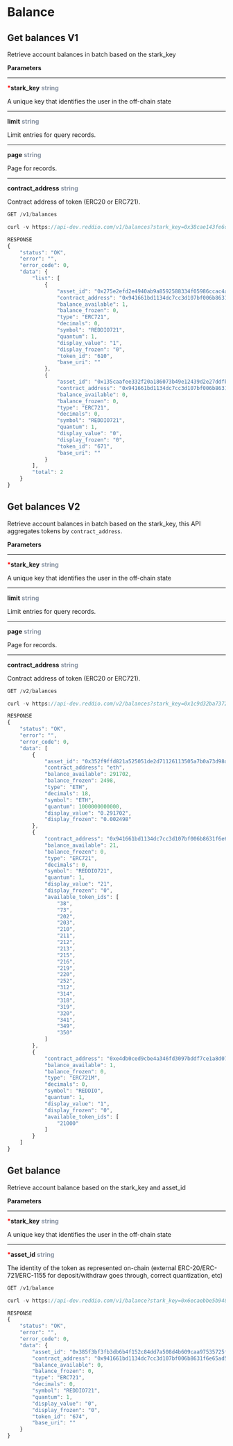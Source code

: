 # Balance

## Get balances V1

Retrieve account balances in batch based on the stark_key

**Parameters**

---

<strong style='color:red'>*</strong>**stark_key** <strong style='color:#8792a2'>string</strong>

A unique key that identifies the user in the off-chain state

---

**limit** <strong style='color:#8792a2'>string</strong>

Limit entries for query records.

---

**page** <strong style='color:#8792a2'>string</strong>

Page for records.

---

**contract_address** <strong style='color:#8792a2'>string</strong>

Contract address of token (ERC20 or ERC721).

```jsx
GET /v1/balances
```

```jsx
curl -v https://api-dev.reddio.com/v1/balances?stark_key=0x38cae143fe6d2b8bdb7051f211744017d98f7e6a67e45a5dfc08759c119cf3c  -H 'content-type: application/json'
```

```jsx
RESPONSE
{
	"status": "OK",
	"error": "",
	"error_code": 0,
	"data": {
		"list": [
			{
				"asset_id": "0x275e2efd2e4940ab9a8592588334f05986ccac4a3f70108f0515c06ca94246",
				"contract_address": "0x941661bd1134dc7cc3d107bf006b8631f6e65ad5",
				"balance_available": 1,
				"balance_frozen": 0,
				"type": "ERC721",
				"decimals": 0,
				"symbol": "REDDIO721",
				"quantum": 1,
				"display_value": "1",
				"display_frozen": "0",
				"token_id": "610",
				"base_uri": ""
			},
			{
				"asset_id": "0x135caafee332f20a186073b49e12439d2e27ddfb2150d58110b1fd839c6cf78",
				"contract_address": "0x941661bd1134dc7cc3d107bf006b8631f6e65ad5",
				"balance_available": 0,
				"balance_frozen": 0,
				"type": "ERC721",
				"decimals": 0,
				"symbol": "REDDIO721",
				"quantum": 1,
				"display_value": "0",
				"display_frozen": "0",
				"token_id": "671",
				"base_uri": ""
			}
		],
		"total": 2
	}
}
```

## Get balances V2

Retrieve account balances in batch based on the stark_key, this API aggregates tokens by `contract_address`.

**Parameters**

---

<strong style='color:red'>*</strong>**stark_key** <strong style='color:#8792a2'>string</strong>

A unique key that identifies the user in the off-chain state

---

**limit** <strong style='color:#8792a2'>string</strong>

Limit entries for query records.

---

**page** <strong style='color:#8792a2'>string</strong>

Page for records.

---

**contract_address** <strong style='color:#8792a2'>string</strong>

Contract address of token (ERC20 or ERC721).

```jsx
GET /v2/balances
```

```jsx
curl -v https://api-dev.reddio.com/v2/balances?stark_key=0x1c9d32ba737263bbdc274c474488179ce4bc09173339b7f4f495caf0040337c  -H 'content-type: application/json'
```

```jsx
RESPONSE
{
	"status": "OK",
	"error": "",
	"error_code": 0,
	"data": [
		{
			"asset_id": "0x352f9ffd821a525051de2d71126113505a7b0a73d98dbc0ac0ff343cfbdef5e",
			"contract_address": "eth",
			"balance_available": 291702,
			"balance_frozen": 2498,
			"type": "ETH",
			"decimals": 18,
			"symbol": "ETH",
			"quantum": 1000000000000,
			"display_value": "0.291702",
			"display_frozen": "0.002498"
		},
		{
			"contract_address": "0x941661bd1134dc7cc3d107bf006b8631f6e65ad5",
			"balance_available": 21,
			"balance_frozen": 0,
			"type": "ERC721",
			"decimals": 0,
			"symbol": "REDDIO721",
			"quantum": 1,
			"display_value": "21",
			"display_frozen": "0",
			"available_token_ids": [
				"38",
				"73",
				"202",
				"203",
				"210",
				"211",
				"212",
				"213",
				"215",
				"216",
				"219",
				"220",
				"252",
				"312",
				"314",
				"318",
				"319",
				"320",
				"341",
				"349",
				"350"
			]
		},
		{
			"contract_address": "0xe4db0ced9cbe4a346fd3097bddf7ce1a8d079169",
			"balance_available": 1,
			"balance_frozen": 0,
			"type": "ERC721M",
			"decimals": 0,
			"symbol": "REDDIO",
			"quantum": 1,
			"display_value": "1",
			"display_frozen": "0",
			"available_token_ids": [
				"21000"
			]
		}
	]
}
```

## Get balance

Retrieve account balance based on the stark_key and asset_id

**Parameters**

---

<strong style='color:red'>*</strong>**stark_key** <strong style='color:#8792a2'>string</strong>

A unique key that identifies the user in the off-chain state

---

<strong style='color:red'>*</strong>**asset_id** <strong style='color:#8792a2'>string</strong>

The identity of the token as represented on-chain (external ERC-20/ERC-721/ERC-1155 for deposit/withdraw goes through, correct quantization, etc)

```jsx
GET /v1/balance
```

```jsx
curl -v https://api-dev.reddio.com/v1/balance?stark_key=0x6ecaebbe5b9486472d964217e5470380782823bb0d865240ba916d01636310a&asset_id=0x385f3bf3fb3db6b4f152c84dd7a508d4b609caa97535725fe2828e8fe351b9d -H 'content-type: application/json'
```

```jsx
RESPONSE
{
	"status": "OK",
	"error": "",
	"error_code": 0,
	"data": {
		"asset_id": "0x385f3bf3fb3db6b4f152c84dd7a508d4b609caa97535725fe2828e8fe351b9d",
		"contract_address": "0x941661bd1134dc7cc3d107bf006b8631f6e65ad5",
		"balance_available": 0,
		"balance_frozen": 0,
		"type": "ERC721",
		"decimals": 0,
		"symbol": "REDDIO721",
		"quantum": 1,
		"display_value": "0",
		"display_frozen": "0",
		"token_id": "674",
		"base_uri": ""
	}
}
```